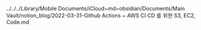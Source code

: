../../../Library/Mobile Documents/iCloud~md~obsidian/Documents/Main Vault/notion_blog/2022-03-31-Github Actions ~ AWS CI CD 를 위한 S3, EC2, Code.md